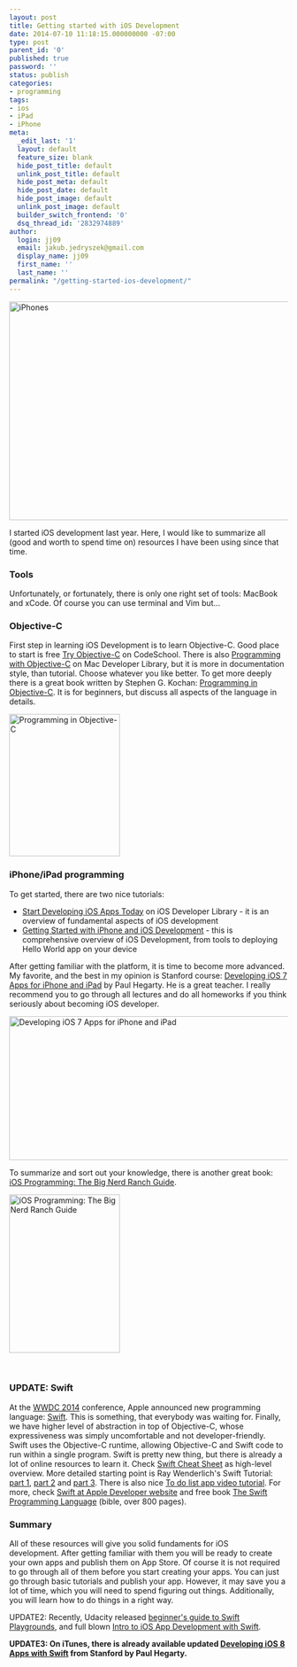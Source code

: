 ```yaml
---
layout: post
title: Getting started with iOS Development
date: 2014-07-10 11:18:15.000000000 -07:00
type: post
parent_id: '0'
published: true
password: ''
status: publish
categories:
- programming
tags:
- ios
- iPad
- iPhone
meta:
  _edit_last: '1'
  layout: default
  feature_size: blank
  hide_post_title: default
  unlink_post_title: default
  hide_post_meta: default
  hide_post_date: default
  hide_post_image: default
  unlink_post_image: default
  builder_switch_frontend: '0'
  dsq_thread_id: '2832974889'
author:
  login: jj09
  email: jakub.jedryszek@gmail.com
  display_name: jj09
  first_name: ''
  last_name: ''
permalink: "/getting-started-ios-development/"
---
```

<p><img class="aligncenter size-full wp-image-3281" src="{{ site.baseurl }}/assets/2014/07/iPhones.png" alt="iPhones" width="800" height="395" /></p>
<p>I started iOS development last year. Here, I would like to summarize all (good and worth to spend time on) resources I have been using since that time.</p>
<h3>Tools</h3>
<p>Unfortunately, or fortunately, there is only one right set of tools: MacBook and xCode. Of course you can use terminal and Vim but...</p>
<h3>Objective-C</h3>
<p>First step in learning iOS Development is to learn Objective-C. Good place to start is free <a href="http://tryobjectivec.codeschool.com/">Try Objective-C</a> on CodeSchool. There is also <a href="https://developer.apple.com/library/mac/documentation/Cocoa/Conceptual/ProgrammingWithObjectiveC/Introduction/Introduction.html">Programming with Objective-C</a> on Mac Developer Library, but it is more in documentation style, than tutorial. Choose whatever you like better. To get more deeply there is a great book written by Stephen G. Kochan: <a href="https://amzn.to/3TH3ach">Programming in Objective-C</a>. It is for beginners, but discuss all aspects of the language in details.</p>
<p><img class="aligncenter size-full wp-image-3201" src="{{ site.baseurl }}/assets/2014/07/programming-in-objective-c-cover.jpg" alt="Programming in Objective-C " width="200" height="257" /></p>
<h3>iPhone/iPad programming</h3>
<p>To get started, there are two nice tutorials:</p>
<ul>
<li><a href="https://developer.apple.com/library/ios/referencelibrary/GettingStarted/RoadMapiOS/index.html">Start Developing iOS Apps Today</a> on iOS Developer Library - it is an overview of fundamental aspects of iOS development</li>
<li><a href="http://www.codeproject.com/Articles/88929/Getting-Started-with-iPhone-and-iOS-Development">Getting Started with iPhone and iOS Development</a> - this is comprehensive overview of iOS Development, from tools to deploying Hello World app on your device</li>
</ul>
<p>After getting familiar with the platform, it is time to become more advanced. My favorite, and the best in my opinion is Stanford course: <a href="https://itunes.apple.com/us/course/developing-ios-7-apps-for/id733644550">Developing iOS 7 Apps for iPhone and iPad</a> by Paul Hegarty. He is a great teacher. I really recommend you to go through all lectures and do all homeworks if you think seriously about becoming iOS developer.</p>
<p><img class="aligncenter size-full wp-image-3271" src="{{ site.baseurl }}/assets/2014/07/developing-ios7-stanford.jpg" alt="Developing iOS 7 Apps for iPhone and iPad" width="530" height="260" /></p>
<p>To summarize and sort out your knowledge, there is another great book: <a href="https://amzn.to/40svOAg">iOS Programming: The Big Nerd Ranch Guide</a>.</p>
<p><img class="aligncenter size-full wp-image-3211" src="{{ site.baseurl }}/assets/2014/07/ios-programming-cover.jpg" alt="iOS Programming: The Big Nerd Ranch Guide" width="200" height="286" /></p>
<p>&nbsp;</p>
<h3>UPDATE: Swift</h3>
<p>At the <a href="https://developer.apple.com/wwdc/">WWDC 2014</a> conference, Apple announced new programming language: <a href="https://developer.apple.com/videos/wwdc/2014/?id=402">Swift</a>. This is something, that everybody was waiting for. Finally, we have higher level of abstraction in top of Objective-C, whose expressiveness was simply uncomfortable and not developer-friendly. Swift uses the Objective-C runtime, allowing Objective-C and Swift code to run within a single program. Swift is pretty new thing, but there is already a lot of online resources to learn it. Check <a href="http://cdn2.raywenderlich.com/wp-content/uploads/2014/06/RW-Swift-Cheatsheet-0_4.pdf">Swift Cheat Sheet</a> as high-level overview. More detailed starting point is Ray Wenderlich's Swift Tutorial: <a href="http://www.raywenderlich.com/74438/swift-tutorial-a-quick-start">part 1</a>, <a href="http://www.raywenderlich.com/74904/swift-tutorial-part-2-simple-ios-app">part 2</a> and <a href="http://www.raywenderlich.com/75289/swift-tutorial-part-3-tuples-protocols-delegates-table-views">part 3</a>. There is also nice <a href="https://www.youtube.com/watch?v=war0gHL26ns">To do list app video tutorial</a>. For more, check <a href="https://developer.apple.com/swift/">Swift at Apple Developer website</a> and free book <a href="https://itunes.apple.com/us/book/swift-programming-language/id881256329?mt=11&amp;uo=8&amp;at=11ld4k&amp;uo=8&amp;at=11ld4k&amp;uo=8&amp;at=11ld4k">The Swift Programming Language</a> (bible, over 800 pages).</p>
<h3>Summary</h3>
<p>All of these resources will give you solid fundaments for iOS development. After getting familiar with them you will be ready to create your own apps and publish them on App Store. Of course it is not required to go through all of them before you start creating your apps. You can just go through basic tutorials and publish your app. However, it may save you a lot of time, which you will need to spend figuring out things. Additionally, you will learn how to do things in a right way.</p>
<p>UPDATE2: Recently, Udacity released <a href="http://blog.udacity.com/2015/03/learn-swift-tutorial-fundamentals.html">beginner's guide to Swift Playgrounds</a>, and full blown <a href="https://www.udacity.com/course/ud585">Intro to iOS App Development with Swift</a>.</p>
<p><strong>UPDATE3: On iTunes, there is already available updated <a href="https://itunes.apple.com/us/course/developing-ios-8-apps-swift/id961180099">Developing iOS 8 Apps with Swift</a> from Stanford by Paul Hegarty.</strong></p>
